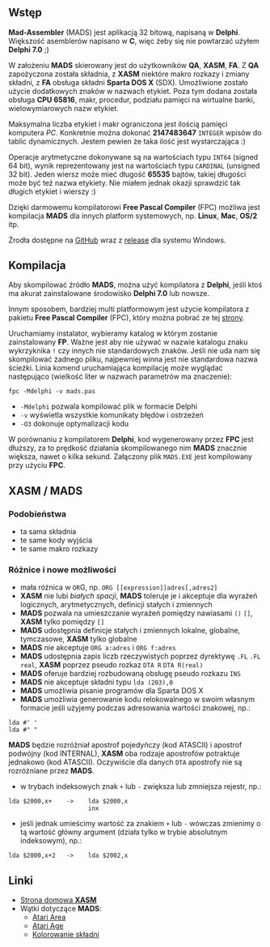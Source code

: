 #

## Wstęp

**Mad-Assembler** (MADS) jest aplikacją 32 bitową, napisaną w **Delphi**. Większość asemblerów napisano w **C**, więc żeby się nie powtarzać użyłem **Delphi 7.0** ;)

W założeniu **MADS** skierowany jest do użytkowników **QA**, **XASM**, **FA**. Z **QA** zapożyczona została składnia, z **XASM** niektóre makro rozkazy i zmiany składni, z **FA** obsługa składni **Sparta DOS X** (SDX). Umożliwione zostało użycie dodatkowych znaków w nazwach etykiet. Poza tym dodana została obsługa **CPU 65816**, makr, procedur, podziału pamięci na wirtualne banki, wielowymiarowych nazw etykiet.

Maksymalna liczba etykiet i makr ograniczona jest ilością pamięci komputera *PC*. Konkretnie można dokonać **2147483647** `INTEGER` wpisów do tablic dynamicznych. Jestem pewien że taka ilość jest wystarczająca :)

Operacje arytmetyczne dokonywane są na wartościach typu `INT64` (signed 64 bit), wynik reprezentowany jest na wartościach typu `CARDINAL` (unsigned 32 bit).
Jeden wiersz może mieć długość **65535** bajtów, takiej długości może być też nazwa etykiety. Nie miałem jednak okazji sprawdzić tak długich etykiet i wierszy :)

Dzięki darmowemu kompilatorowi **Free Pascal Compiler** (FPC) możliwa jest kompilacja **MADS** dla innych platform systemowych, np. **Linux**, **Mac**, **OS/2** itp.

Źrodła dostępne na [GitHub](https://github.com/tebe6502/Mad-Assembler) wraz z [release](https://github.com/tebe6502/Mad-Assembler/releases) dla systemu Windows.

## Kompilacja

Aby skompilować źródło **MADS**, można użyć kompilatora z **Delphi**, jeśli ktoś ma akurat zainstalowane środowisko **Delphi 7.0** lub nowsze.

Innym sposobem, bardziej multi platformowym jest użycie kompilatora z pakietu **Free Pascal Compiler** (FPC), który można pobrać ze tej [strony](http://www.freepascal.org/).

Uruchamiamy instalator, wybieramy katalog w którym zostanie zainstalowany **FP**. Ważne jest aby nie używać w nazwie katalogu znaku wykrzyknika `!` czy innych nie standardowych znaków. Jeśli nie uda nam się skompilować żadnego pliku, najpewniej winna jest nie standardowa nazwa ścieżki. Linia komend uruchamiająca kompilację może wyglądać następująco (wielkość liter w nazwach parametrów ma znaczenie):

    fpc -Mdelphi -v mads.pas

* `-Mdelphi`     pozwala kompilować plik w formacie Delphi
* `-v`           wyświetla wszystkie komunikaty błędów i ostrzeżeń
* `-O3`          dokonuje optymalizacji kodu

W porównaniu z kompilatorem **Delphi**, kod wygenerowany przez **FPC** jest dłuższy, za to prędkość działania skompilowanego nim **MADS** znacznie większa, nawet o kilka sekund. Załączony plik `MADS.EXE` jest kompilowany przy użyciu **FPC**.

## **XASM** / **MADS**

### Podobieństwa

* ta sama składnia
* te same kody wyjścia
* te same makro rozkazy

### Różnice i nowe możliwości

* mała różnica w `OR`G, np. `ORG [[expression]]adres[,adres2]`
* **XASM** nie lubi *białych spacji*, **MADS** toleruje je i akceptuje dla wyrażeń logicznych, arytmetycznych, definicji stałych i zmiennych
* **MADS** pozwala na umieszczanie wyrażeń pomiędzy nawiasami `()` `[]`, **XASM** tylko pomiędzy `[]`
* **MADS** udostępnia definicje stałych i zmiennych lokalne, globalne, tymczasowe, **XASM** tylko globalne
* **MADS** nie akceptuje `ORG a:adres` i `ORG f:adres`
* **MADS** udostępnia zapis liczb rzeczywistych poprzez dyrektywę `.FL` `.FL real`, **XASM** poprzez pseudo rozkaz `DTA R` `DTA R(real)`
* **MADS** oferuje bardziej rozbudowaną obsługę pseudo rozkazu `INS`
* **MADS** nie akceptuje składni typu `lda (203),0`
* **MADS** umożliwia pisanie programów dla Sparta DOS X
* **MADS** umożliwia generowanie kodu relokowalnego w swoim własnym formacie
jeśli użyjemy podczas adresowania wartości znakowej, np.:

```
lda #' '
lda #" "
```

**MADS** będzie rozróżniał apostrof pojedyńczy (kod ATASCII) i apostrof podwójny (kod INTERNAL), **XASM** oba rodzaje apostrofów potraktuje jednakowo (kod ATASCII). Oczywiście dla danych `DTA` apostrofy nie są rozróżniane przez **MADS**.

* w trybach indeksowych znak `+` lub `-` zwiększa lub zmniejsza rejestr, np.:

```
lda $2000,x+    ->    lda $2000,x
                      inx
```

* jeśli jednak umieścimy wartość za znakiem `+` lub `-` wówczas zmienimy o tą wartość główny argument (działa tylko w trybie absolutnym indeksowym), np.:

```
lda $2000,x+2   ->    lda $2002,x
```

## Linki

* [Strona domowa **XASM**](http://atariarea.histeria.pl/x-asm/)
* Wątki dotyczące **MADS**:
    * [Atari Area](http://www.atari.org.pl/forum/viewtopic.php?id=8450)
    * [Atari Age](http://atariage.com/forums/topic/114443-mad-assembler-mads/)
    * [Kolorowanie składni](http://www.atari.org.pl/forum/viewtopic.php?id=13407)